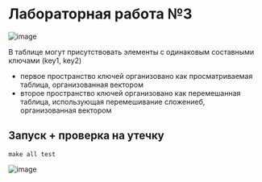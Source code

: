 # Лабораторная работа №3

![image](https://user-images.githubusercontent.com/23241074/168108715-4535fbb0-a6f1-4adc-8753-22b1940d9f6f.png)

В таблице могут присутствовать элементы с одинаковым составными ключами (key1, key2)

- первое пространство ключей организовано как просматриваемая таблица, организованная вектором
- второе пространство ключей организовано как перемешанная таблица, использующая перемешивание сложениеб, организованная вектором



## Запуск + проверка на утечку
```
make all test
```
![image](https://i2.paste.pics/773a01694b2af3ed4715bcad180ce662.png?trs=ae49b001abae98c1bbe709082fbe5fe45e08442e7f963e37e5ebbafb731c22b4)


